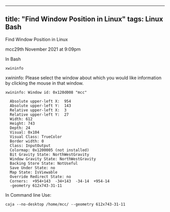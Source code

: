 ---
title: "Find Window Position in Linux"
tags: Linux Bash
----

Find Window Position in Linux

mcc29th November 2021 at 9:09pm

In Bash

`xwininfo`

xwininfo: Please select the window about which you would like information by clicking the mouse in that window.

```
xwininfo: Window id: 0x120d008 "mcc"

  Absolute upper-left X:  954
  Absolute upper-left Y:  143
  Relative upper-left X:  3
  Relative upper-left Y:  27
  Width: 612
  Height: 743
  Depth: 24
  Visual: 0x104
  Visual Class: TrueColor
  Border width: 0
  Class: InputOutput
  Colormap: 0x1200005 (not installed)
  Bit Gravity State: NorthWestGravity
  Window Gravity State: NorthWestGravity
  Backing Store State: NotUseful
  Save Under State: no
  Map State: IsViewable
  Override Redirect State: no
  Corners:  +954+143  -34+143  -34-14  +954-14
  -geometry 612x743-31-11
```
In Command line Use:

```
caja --no-desktop /home/mcc/ --geometry 612x743-31-11
```



